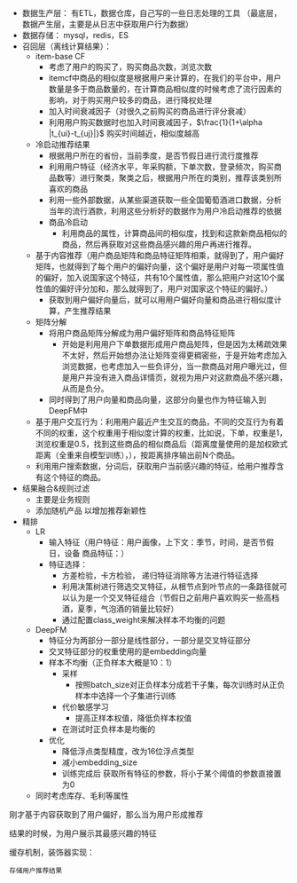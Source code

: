 - 数据生产层：
  有ETL，数据仓库，自己写的一些日志处理的工具
  （最底层，数据产生层，主要是从日志中获取用户行为数据）
- 数据存储：
  mysql，redis，ES
- 召回层（离线计算结果）：
  - item-base CF
    - 考虑了用户的购买了，购买商品次数，浏览次数
    - itemcf中商品的相似度是根据用户来计算的，在我们的平台中，用户数量是多于商品数量的，在计算商品相似度的时候考虑了流行因素的影响，对于购买用户较多的商品，进行降权处理
    - 加入时间衰减因子（对很久之前购买的商品进行评分衰减）
    - 利用用户购买数据时也加入时间衰减因子，$\frac{1}{1+\alpha |t_{ui}-t_{uj}|}$ 购买时间越近，相似度越高
  - 冷启动推荐结果
    - 根据用户所在的省份，当前季度，是否节假日进行流行度推荐
    - 利用用户特征（经济水平，年采购额，下单次数，登录频次，购买商品数等）进行聚类，聚类之后，根据用户所在的类别，推荐该类别所喜欢的商品
    - 利用一些外部数据，从某些渠道获取一些全国葡萄酒进口数据，分析当年的流行酒款，利用这些分析好的数据作为用户冷启动推荐的依据
    - 商品冷启动
      - 利用商品的属性，计算商品间的相似度，找到和这款新商品相似的商品，然后再获取对这些商品感兴趣的用户再进行推荐。
  - 基于内容推荐（用户商品矩阵和商品特征矩阵相乘，就得到了，用户偏好矩阵，也就得到了每个用户的偏好向量，这个偏好是用户对每一项属性值的偏好，加入说国家这个特征，共有10个属性值，那么把用户对这10个属性值的偏好评分加和，那么就得到了，用户对国家这个特征的偏好。）
    - 获取到用户偏好向量后，就可以用用户偏好向量和商品进行相似度计算，产生推荐结果
  - 矩阵分解
    - 将用户商品矩阵分解成为用户偏好矩阵和商品特征矩阵
      - 开始是利用用户下单数据形成用户商品矩阵，但是因为太稀疏效果不太好，然后开始想办法让矩阵变得更稠密些，于是开始考虑加入浏览数据，也考虑加入一些负评分，当一款商品对用户曝光过，但是用户并没有进入商品详情页，就视为用户对这款商品不感兴趣，从而是负分。
    - 同时得到了用户向量和商品向量，这部分向量也作为特征输入到DeepFM中
  - 基于用户交互行为：利用用户最近产生交互的商品，不同的交互行为有着不同的权重，这个权重用于相似度计算的权重，比如说，下单，权重是1，浏览权重是0.5，找到这些商品的相似商品后（距离度量使用的是加权欧式距离（全重来自模型训练），），按距离排序输出前N个商品。
  - 利用用户搜索数据，分词后，获取用户当前感兴趣的特征，给用户推荐含有这个特征的商品。
- 结果融合&规则过滤
  - 主要是业务规则
  - 添加随机产品 以增加推荐新颖性
- 精排
  - LR
    - 输入特征（用户特征：用户画像，上下文：季节，时间，是否节假日，设备 商品特征：）
    - 特征选择：
      - 方差检验，卡方检验， 递归特征消除等方法进行特征选择
      - 利用决策树进行筛选交叉特征，从根节点到叶节点的一条路径就可以认为是一个交叉特征组合（节假日之前用户喜欢购买一些高档酒，夏季，气泡酒的销量比较好）
      - 通过配置class_weight来解决样本不均衡的问题
  - DeepFM
    - 特征分为两部分一部分是线性部分，一部分是交叉特征部分
    - 交叉特征部分的权重使用的是embedding向量
    - 样本不均衡（正负样本大概是10：1）
      - 采样
        - 按照batch_size对正负样本分成若干子集，每次训练时从正负样本中选择一个子集进行训练
      - 代价敏感学习
        - 提高正样本权值，降低负样本权值
      - 在测试时正负样本是均衡的
    - 优化
      - 降低浮点类型精度，改为16位浮点类型
      - 减小embedding_size
      - 训练完成后 获取所有特征的参数，将小于某个阈值的参数直接置为0
  - 同时考虑库存、毛利等属性

刚才基于内容获取到了用户偏好，那么当为用户形成推荐

结果的时候，为用户展示其最感兴趣的特征



缓存机制，装饰器实现：

	存储用户推荐结果